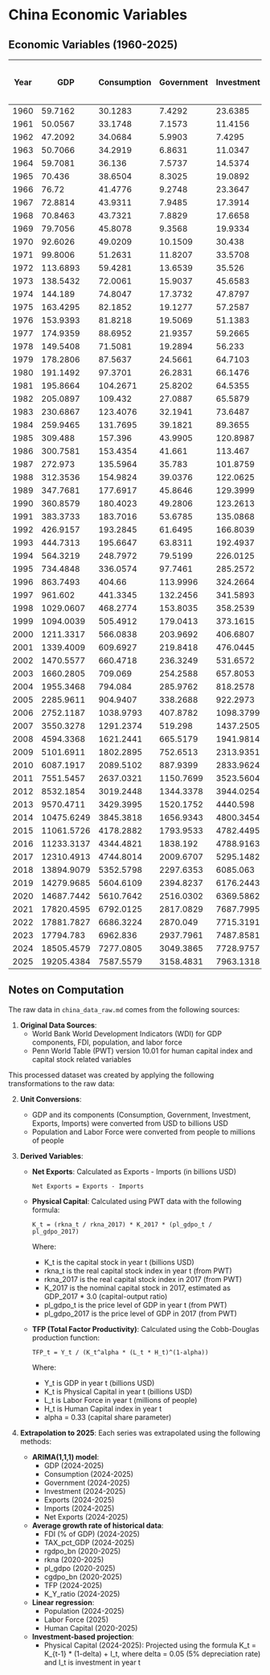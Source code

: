 # China Economic Variables

## Economic Variables (1960-2025)

| Year | GDP | Consumption | Government | Investment | Exports | Imports | Net Exports | Population | Labor Force | Physical Capital | TFP | FDI (% of GDP) | Tax Revenue (% of GDP) | Human Capital |
| --- | --- | --- | --- | --- | --- | --- | --- | --- | --- | --- | --- | --- | --- | --- |
| 1960 | 59.7162 | 30.1283 | 7.4292 | 23.6385 | 1.8831 | 1.8906 | -0.0075 | 667.07 | nan | 84.37 | nan | nan | nan | 1.23 |
| 1961 | 50.0567 | 33.1748 | 7.1573 | 11.4156 | 1.5056 | 1.4081 | 0.0975 | 660.33 | nan | 84.37 | nan | nan | nan | 1.25 |
| 1962 | 47.2092 | 34.0684 | 5.9903 | 7.4295 | 1.5054 | 1.1277 | 0.3777 | 665.77 | nan | 75 | nan | nan | nan | 1.28 |
| 1963 | 50.7066 | 34.2919 | 6.8631 | 11.0347 | 1.6663 | 1.2107 | 0.4557 | 682.34 | nan | 65.62 | nan | nan | nan | 1.3 |
| 1964 | 59.7081 | 36.136 | 7.5737 | 14.5374 | 1.9389 | 1.4811 | 0.4578 | 698.36 | nan | 75 | nan | nan | nan | 1.32 |
| 1965 | 70.436 | 38.6504 | 8.3025 | 19.0892 | 2.2466 | 1.9164 | 0.3302 | 715.18 | nan | 75 | nan | nan | nan | 1.35 |
| 1966 | 76.72 | 41.4776 | 9.2748 | 23.3647 | 2.3706 | 2.1853 | 0.1853 | 735.4 | nan | 84.37 | nan | nan | nan | 1.37 |
| 1967 | 72.8814 | 43.9311 | 7.9485 | 17.3914 | 2.1559 | 1.9199 | 0.236 | 754.55 | nan | 75 | nan | nan | nan | 1.39 |
| 1968 | 70.8463 | 43.7321 | 7.8829 | 17.6658 | 2.1147 | 1.8452 | 0.2695 | 774.51 | nan | 75 | nan | nan | nan | 1.41 |
| 1969 | 79.7056 | 45.8078 | 9.3568 | 19.9334 | 2.2144 | 1.7312 | 0.4832 | 796.02 | nan | 75 | nan | nan | nan | 1.43 |
| 1970 | 92.6026 | 49.0209 | 10.1509 | 30.438 | 2.2742 | 2.2016 | 0.0727 | 818.32 | nan | 75 | nan | nan | nan | 1.45 |
| 1971 | 99.8006 | 51.2631 | 11.8207 | 33.5708 | 2.7104 | 2.2331 | 0.4773 | 841.11 | nan | 75 | nan | nan | nan | 1.48 |
| 1972 | 113.6893 | 59.4281 | 13.6539 | 35.526 | 3.5372 | 2.9165 | 0.6208 | 862.03 | nan | 93.75 | nan | nan | nan | 1.51 |
| 1973 | 138.5432 | 72.0061 | 15.9037 | 45.6583 | 5.9593 | 5.2578 | 0.7015 | 881.94 | nan | 103.12 | nan | nan | nan | 1.53 |
| 1974 | 144.189 | 74.8047 | 17.3732 | 47.8797 | 7.2131 | 7.7162 | -0.5031 | 900.35 | nan | 103.12 | nan | nan | nan | 1.56 |
| 1975 | 163.4295 | 82.1852 | 19.1277 | 57.2587 | 7.9746 | 8.355 | -0.3805 | 916.39 | nan | 112.5 | nan | nan | nan | 1.59 |
| 1976 | 153.9393 | 81.8218 | 19.5069 | 51.1383 | 7.4406 | 7.3498 | 0.0908 | 930.68 | nan | 225 | nan | nan | nan | 1.62 |
| 1977 | 174.9359 | 88.6952 | 21.9357 | 59.2665 | 8.2711 | 8.0604 | 0.2107 | 943.46 | nan | 225 | nan | nan | nan | 1.65 |
| 1978 | 149.5408 | 71.5081 | 19.2894 | 56.233 | 10.8011 | 12.2617 | -1.4606 | 956.16 | nan | 262.5 | nan | nan | nan | 1.68 |
| 1979 | 178.2806 | 87.5637 | 24.5661 | 64.7103 | 13.9626 | 15.5353 | -1.5726 | 969 | nan | 299.99 | nan | 0 | nan | 1.71 |
| 1980 | 191.1492 | 97.3701 | 26.2831 | 66.1476 | 19.4057 | 21.8427 | -2.437 | 981.24 | nan | 337.49 | nan | 0.03 | nan | 1.74 |
| 1981 | 195.8664 | 104.2671 | 25.8202 | 64.5355 | 24.37 | 22.2198 | 2.1502 | 993.88 | nan | 318.74 | nan | 0.14 | nan | 1.76 |
| 1982 | 205.0897 | 109.432 | 27.0887 | 65.5879 | 22.6001 | 17.7881 | 4.812 | 1008.63 | nan | 421.87 | nan | 0.21 | nan | 1.78 |
| 1983 | 230.6867 | 123.4076 | 32.1941 | 73.6487 | 21.9563 | 19.3853 | 2.571 | 1023.31 | nan | 421.87 | nan | 0.28 | nan | 1.8 |
| 1984 | 259.9465 | 131.7695 | 39.1821 | 89.3655 | 24.7643 | 24.7103 | 0.054 | 1036.83 | nan | 393.74 | nan | 0.48 | nan | 1.83 |
| 1985 | 309.488 | 157.396 | 43.9905 | 120.8987 | 25.8014 | 38.3024 | -12.501 | 1051.04 | nan | 337.49 | nan | 0.54 | nan | 1.85 |
| 1986 | 300.7581 | 153.4354 | 41.661 | 113.467 | 26.2026 | 33.5926 | -7.39 | 1066.79 | nan | 412.49 | nan | 0.62 | nan | 1.87 |
| 1987 | 272.973 | 135.5964 | 35.783 | 101.8759 | 34.0729 | 33.7819 | 0.291 | 1084.04 | nan | 449.99 | nan | 0.85 | nan | 1.89 |
| 1988 | 312.3536 | 154.9824 | 39.0376 | 122.0625 | 44.9237 | 48.9847 | -4.061 | 1101.63 | nan | 656.24 | nan | 1.02 | nan | 1.91 |
| 1989 | 347.7681 | 177.6917 | 45.8646 | 129.3999 | 41.1908 | 46.1188 | -4.928 | 1118.65 | nan | 703.11 | nan | 0.98 | nan | 1.93 |
| 1990 | 360.8579 | 180.4023 | 49.2806 | 123.2613 | 49.1298 | 38.4618 | 10.668 | 1135.18 | 639.91 | 609.36 | 0.366 | 0.97 | nan | 1.96 |
| 1991 | 383.3733 | 183.7016 | 53.6785 | 135.0868 | 55.5427 | 43.9417 | 11.601 | 1150.78 | 646.25 | 609.36 | 0.3824 | 1.14 | nan | 1.99 |
| 1992 | 426.9157 | 193.2845 | 61.6495 | 166.8039 | 66.8474 | 61.8494 | 4.998 | 1164.97 | 652.55 | 843.74 | 0.3746 | 2.61 | nan | 2.03 |
| 1993 | 444.7313 | 195.6647 | 63.8311 | 192.4937 | 74.2803 | 86.0723 | -11.792 | 1178.44 | 658.33 | 1115.61 | 0.35 | 6.19 | nan | 2.06 |
| 1994 | 564.3219 | 248.7972 | 79.5199 | 226.0125 | 104.6074 | 97.2504 | 7.357 | 1191.84 | 664.57 | 1049.98 | 0.4446 | 5.99 | nan | 2.1 |
| 1995 | 734.4848 | 336.0574 | 97.7461 | 285.2572 | 131.8588 | 119.9008 | 11.958 | 1204.86 | 671.24 | 1274.98 | 0.5321 | 4.88 | nan | 2.14 |
| 1996 | 863.7493 | 404.66 | 113.9996 | 324.2664 | 154.8119 | 137.2619 | 17.55 | 1217.55 | 678.36 | 1603.1 | 0.5703 | 4.65 | nan | 2.17 |
| 1997 | 961.602 | 441.3345 | 132.2456 | 341.5893 | 187.447 | 144.6238 | 42.8232 | 1230.08 | 686.47 | 1874.97 | 0.5906 | 4.73 | nan | 2.21 |
| 1998 | 1029.0607 | 468.2774 | 153.8035 | 358.2539 | 188.7504 | 144.9137 | 43.8367 | 1241.93 | 694 | 2362.46 | 0.5758 | 4.44 | nan | 2.24 |
| 1999 | 1094.0039 | 505.4912 | 179.0413 | 373.1615 | 198.6994 | 168.0584 | 30.641 | 1252.73 | 700.42 | 2559.33 | 0.5854 | 3.75 | nan | 2.28 |
| 2000 | 1211.3317 | 566.0838 | 203.9692 | 406.6807 | 253.0921 | 224.3062 | 28.7859 | 1262.64 | 706.84 | 2887.45 | 0.6135 | 3.48 | nan | 2.31 |
| 2001 | 1339.4009 | 609.6927 | 219.8418 | 476.0445 | 272.06 | 243.9738 | 28.0862 | 1271.85 | 715.93 | 3299.94 | 0.6396 | 3.51 | nan | 2.33 |
| 2002 | 1470.5577 | 660.4718 | 236.3249 | 531.6572 | 333.0023 | 295.6196 | 37.3827 | 1280.4 | 725.94 | 3712.44 | 0.6652 | 3.61 | nan | 2.35 |
| 2003 | 1660.2805 | 709.069 | 254.2588 | 657.8053 | 447.9583 | 412.1371 | 35.8211 | 1288.4 | 735.68 | 4312.43 | 0.7061 | 3.49 | nan | 2.36 |
| 2004 | 1955.3468 | 794.084 | 285.9762 | 818.2578 | 607.3569 | 556.1826 | 51.1744 | 1296.08 | 744.94 | 5174.91 | 0.7717 | 3.48 | nan | 2.38 |
| 2005 | 2285.9611 | 904.9407 | 338.2688 | 922.2973 | 773.339 | 648.7122 | 124.6268 | 1303.72 | 754.47 | 6093.65 | 0.8424 | 4.55 | 8.57 | 2.4 |
| 2006 | 2752.1187 | 1038.9793 | 407.8782 | 1098.3799 | 991.7314 | 782.8125 | 208.9189 | 1311.02 | 761.95 | 7612.37 | 0.9356 | 4.51 | 9.06 | 2.4 |
| 2007 | 3550.3278 | 1291.2374 | 519.298 | 1437.2505 | 1258.0568 | 950.0208 | 308.036 | 1317.88 | 766.49 | 10209.2 | 1.0871 | 4.4 | 9.77 | 2.41 |
| 2008 | 4594.3368 | 1621.2441 | 665.5179 | 1941.9814 | 1497.8688 | 1149.0362 | 348.8325 | 1324.65 | 769.78 | 13874.76 | 1.2629 | 3.73 | 10.1 | 2.42 |
| 2009 | 5101.6911 | 1802.2895 | 752.6513 | 2313.9351 | 1262.6642 | 1042.5338 | 220.1304 | 1331.26 | 772.14 | 16143.47 | 1.3269 | 2.57 | 10.31 | 2.43 |
| 2010 | 6087.1917 | 2089.5102 | 887.9399 | 2833.9624 | 1654.8233 | 1432.4224 | 222.4009 | 1337.7 | 773.87 | 19349.67 | 1.4842 | 4 | 10.21 | 2.44 |
| 2011 | 7551.5457 | 2637.0321 | 1150.7699 | 3523.5604 | 2006.309 | 1825.4136 | 180.8953 | 1345.04 | 778.28 | 25312.07 | 1.6591 | 3.71 | 10.31 | 2.48 |
| 2012 | 8532.1854 | 3019.2448 | 1344.3378 | 3944.0254 | 2175.0693 | 1943.2052 | 231.864 | 1354.19 | 779.02 | 29736.99 | 1.7612 | 2.83 | 10.26 | 2.51 |
| 2013 | 9570.4711 | 3429.3995 | 1520.1752 | 4440.598 | 2354.2645 | 2119.3924 | 234.8721 | 1363.24 | 779.25 | 36336.88 | 1.8281 | 3.04 | 9.91 | 2.55 |
| 2014 | 10475.6249 | 3845.3818 | 1656.9343 | 4800.3454 | 2462.8258 | 2241.2762 | 221.5496 | 1371.86 | 780.37 | 42749.27 | 1.8839 | 2.56 | 9.68 | 2.57 |
| 2015 | 11061.5726 | 4178.2882 | 1793.9533 | 4782.4495 | 2362.0971 | 2003.2607 | 358.8364 | 1379.86 | 781.08 | 47464.81 | 1.9051 | 2.19 | 9.38 | 2.6 |
| 2016 | 11233.3137 | 4344.4821 | 1838.192 | 4788.9163 | 2199.9749 | 1944.4905 | 255.4843 | 1387.79 | 780.93 | 51749.11 | 1.8704 | 1.56 | 9.12 | 2.62 |
| 2017 | 12310.4913 | 4744.8014 | 2009.6707 | 5295.1482 | 2424.2161 | 2208.5189 | 215.6971 | 1396.21 | 779.17 | 59061.49 | 1.9495 | 1.35 | 9.42 | 2.65 |
| 2018 | 13894.9079 | 5352.5798 | 2297.6353 | 6085.063 | 2655.6092 | 2564.1219 | 91.4873 | 1402.76 | 776.87 | 72551.88 | 2.0483 | 1.69 | 9.05 | 2.67 |
| 2019 | 14279.9685 | 5604.6109 | 2394.8237 | 6176.2443 | 2628.9411 | 2496.1533 | 132.7878 | 1407.74 | 775.93 | 78542.4 | 2.0366 | 1.31 | 8.49 | 2.7 |
| 2020 | 14687.7442 | 5610.7642 | 2516.0302 | 6369.5862 | 2729.8846 | 2374.7375 | 355.1471 | 1411.1 | 763.83 | 80895.99 | 2.0721 | 1.72 | 8.09 | 2.7469 |
| 2021 | 17820.4595 | 6792.0125 | 2817.0829 | 7687.7995 | 3554.1078 | 3093.2784 | 460.8294 | 1412.36 | 781.19 | 83510.95 | 2.4355 | 1.93 | 7.97 | 2.7724 |
| 2022 | 17881.7827 | 6686.3224 | 2870.049 | 7715.3191 | 3717.8878 | 3140.0409 | 577.847 | 1412.17 | 770.11 | 86397.08 | 2.4247 | 1.06 | 7.7 | 2.7978 |
| 2023 | 17794.783 | 6962.836 | 2937.7961 | 7487.8581 | 3513.2369 | 3127.2016 | 386.0353 | 1410.71 | 774.61 | 89565.08 | 2.3606 | 0.24 | 7.84 | 2.8233 |
| 2024 | 18505.4579 | 7277.0805 | 3049.3865 | 7728.9757 | 3497.136 | 3211.8473 | 285.2887 | 1521.25 | 773.13 | 93026.58 | 2.4127 | 0.1518 | 7.7602 | 2.8487 |
| 2025 | 19205.4384 | 7587.5579 | 3158.4831 | 7963.1318 | 3499.9253 | 3155.3294 | 344.5959 | 1533.93 | 813.85 | 96794.18 | 2.3738 | 0.096 | 7.6813 | 2.8742 |


## Notes on Computation

The raw data in `china_data_raw.md` comes from the following sources:

1. **Original Data Sources**:
   - World Bank World Development Indicators (WDI) for GDP components, FDI, population, and labor force
   - Penn World Table (PWT) version 10.01 for human capital index and capital stock related variables

This processed dataset was created by applying the following transformations to the raw data:

2. **Unit Conversions**:
   - GDP and its components (Consumption, Government, Investment, Exports, Imports) were converted from USD to billions USD
   - Population and Labor Force were converted from people to millions of people

3. **Derived Variables**:
   - **Net Exports**: Calculated as Exports - Imports (in billions USD)
     ```
     Net Exports = Exports - Imports
     ```

   - **Physical Capital**: Calculated using PWT data with the following formula:
     ```
     K_t = (rkna_t / rkna_2017) * K_2017 * (pl_gdpo_t / pl_gdpo_2017)
     ```
     Where:
     - K_t is the capital stock in year t (billions USD)
     - rkna_t is the real capital stock index in year t (from PWT)
     - rkna_2017 is the real capital stock index in 2017 (from PWT)
     - K_2017 is the nominal capital stock in 2017, estimated as GDP_2017 * 3.0 (capital-output ratio)
     - pl_gdpo_t is the price level of GDP in year t (from PWT)
     - pl_gdpo_2017 is the price level of GDP in 2017 (from PWT)

   - **TFP (Total Factor Productivity)**: Calculated using the Cobb-Douglas production function:
     ```
     TFP_t = Y_t / (K_t^alpha * (L_t * H_t)^(1-alpha))
     ```
     Where:
     - Y_t is GDP in year t (billions USD)
     - K_t is Physical Capital in year t (billions USD)
     - L_t is Labor Force in year t (millions of people)
     - H_t is Human Capital index in year t
     - alpha = 0.33 (capital share parameter)

4. **Extrapolation to 2025**:
   Each series was extrapolated using the following methods:

   - **ARIMA(1,1,1) model**: 
     - GDP (2024-2025)
     - Consumption (2024-2025)
     - Government (2024-2025)
     - Investment (2024-2025)
     - Exports (2024-2025)
     - Imports (2024-2025)
     - Net Exports (2024-2025)
   - **Average growth rate of historical data**: 
     - FDI (% of GDP) (2024-2025)
     - TAX_pct_GDP (2024-2025)
     - rgdpo_bn (2020-2025)
     - rkna (2020-2025)
     - pl_gdpo (2020-2025)
     - cgdpo_bn (2020-2025)
     - TFP (2024-2025)
     - K_Y_ratio (2024-2025)
   - **Linear regression**: 
     - Population (2024-2025)
     - Labor Force (2025)
     - Human Capital (2020-2025)
   - **Investment-based projection**: 
     - Physical Capital (2024-2025): Projected using the formula K_t = K_{t-1} * (1-delta) + I_t, where delta = 0.05 (5% depreciation rate) and I_t is investment in year t


